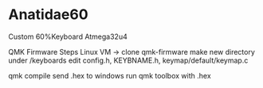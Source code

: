 # Anatidae60
 Custom 60%Keyboard Atmega32u4

 QMK Firmware Steps
 Linux VM -> clone qmk-firmware
 make new directory under /keyboards
 edit config.h, KEYBNAME.h, keymap/default/keymap.c

 qmk compile
 send .hex to windows
 run qmk toolbox with .hex

